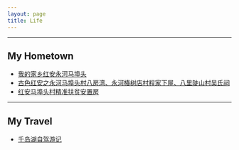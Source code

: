 ```yaml
---
layout: page
title: Life
---
```

***
My Hometown
--------------------

- [我的家乡红安永河马埠头](https://slxiao.github.io/presentations/MyHometownMabutou.pdf)
- [古色红安之永河马埠头村八房湾、永河椿树店村程家下屋、八里陡山村吴氏祠](http://www.redhongan.com/p/32803.html)
- [红安马埠头村精准扶贫安置房](http://www.vzan.com/t/d-18076646?pageIndex=1)

***
My Travel
----------------------
- [千岛湖自驾游记](http://club.autohome.com.cn/bbs/thread-o-200042-53263644-1.html)

